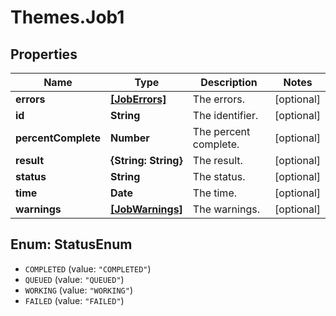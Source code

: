 # Themes.Job1

## Properties
Name | Type | Description | Notes
------------ | ------------- | ------------- | -------------
**errors** | [**[JobErrors]**](JobErrors.md) | The errors. | [optional] 
**id** | **String** | The identifier. | [optional] 
**percentComplete** | **Number** | The percent complete. | [optional] 
**result** | **{String: String}** | The result. | [optional] 
**status** | **String** | The status. | [optional] 
**time** | **Date** | The time. | [optional] 
**warnings** | [**[JobWarnings]**](JobWarnings.md) | The warnings. | [optional] 

<a name="StatusEnum"></a>
## Enum: StatusEnum

* `COMPLETED` (value: `"COMPLETED"`)
* `QUEUED` (value: `"QUEUED"`)
* `WORKING` (value: `"WORKING"`)
* `FAILED` (value: `"FAILED"`)

